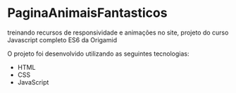 # PaginaAnimaisFantasticos
treinando recursos de responsividade e animações no site,
projeto do curso Javascript completo ES6 da Origamid

O projeto foi desenvolvido utilizando as seguintes tecnologias:
* HTML
* CSS
* JavaScript


